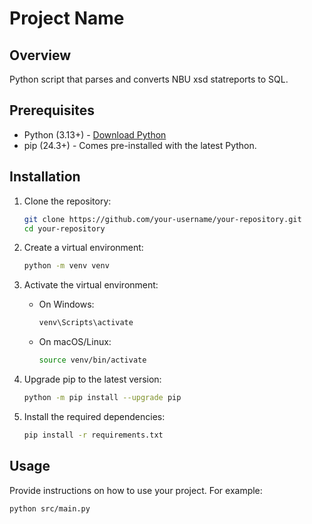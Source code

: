 # Project Name

## Overview

Python script that parses and converts NBU xsd statreports to SQL.

## Prerequisites

- Python (3.13+) - [Download Python](https://www.python.org/downloads/)
- pip (24.3+) - Comes pre-installed with the latest Python.

## Installation

1. Clone the repository:

   ```bash
   git clone https://github.com/your-username/your-repository.git
   cd your-repository
   ```

2. Create a virtual environment:

   ```bash
   python -m venv venv
   ```

3. Activate the virtual environment:

   - On Windows:
     ```bash
     venv\Scripts\activate
     ```
   - On macOS/Linux:
     ```bash
     source venv/bin/activate
     ```

4. Upgrade pip to the latest version:

   ```bash
   python -m pip install --upgrade pip
   ```

5. Install the required dependencies:
   ```bash
   pip install -r requirements.txt
   ```

## Usage

Provide instructions on how to use your project. For example:

```bash
python src/main.py
```
